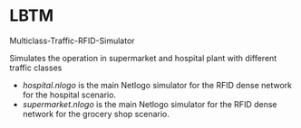 # LBTM
Multiclass-Traffic-RFID-Simulator

Simulates the operation in supermarket and hospital plant with different traffic classes

- *hospital.nlogo* is the main Netlogo simulator for the RFID dense network for the hospital scenario.
- *supermarket.nlogo* is the main Netlogo simulator for the RFID dense network for the grocery shop scenario.
